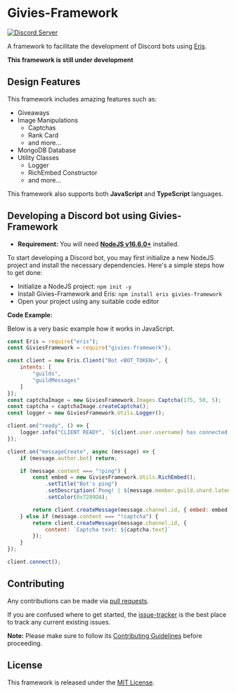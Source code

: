 # Givies-Framework

[![Discord Server](https://discord.com/api/guilds/772680478888034324/widget.png?style=shield)](https://discord.gg/22v8peAJp8)

A framework to facilitate the development of Discord bots using [Eris](https://github.com/abalabahaha/eris).

**This framework is still under development**

## Design Features

This framework includes amazing features such as:

- Giveaways
- Image Manipulations
   - Captchas
   - Rank Card
   - and more...
- MongoDB Database
- Utility Classes
    - Logger
    - RichEmbed Constructor
    - and more...

This framework also supports both **JavaScript** and **TypeScript** languages.

## Developing a Discord bot using Givies-Framework

- **Requirement:** You will need **[NodeJS v16.6.0+](https://nodejs.org)** installed.

To start developing a Discord bot, you may first initialize a new NodeJS project and install the necessary dependencies. Here's a simple steps how to get done:

- Initialize a NodeJS project: `npm init -y`
- Install Givies-Framework and Eris: `npm install eris givies-framework`
- Open your project using any suitable code editor

**Code Example:**

Below is a very basic example how it works in JavaScript.

```js
const Eris = require("eris");
const GiviesFramework = require("givies-framework");

const client = new Eris.Client("Bot <BOT_TOKEN>", {
    intents: [
        "guilds",
        "guildMessages"
    ]
});
const captchaImage = new GiviesFramework.Images.Captcha(175, 50, 5);
const captcha = captchaImage.createCaptcha();
const logger = new GiviesFramework.Utils.Logger();

client.on("ready", () => {
    logger.info("CLIENT READY", `${client.user.username} has connected!`);
});

client.on("messageCreate", async (message) => {
    if (message.author.bot) return;

    if (message.content === "!ping") {
        const embed = new GiviesFramework.Utils.RichEmbed();
            .setTitle("Bot's ping")
            .setDescription(`Pong! | ${message.member.guild.shard.latency}ms`)
            .setColor(0x7289DA);

        return client.createMessage(message.channel.id, { embed: embed });
    } else if (message.content === "!captcha") {
        return client.createMessage(message.channel.id, {
            content: `Captcha text: ${captcha.text}`
        });
    }
});

client.connect();
```

## Contributing

Any contributions can be made via [pull requests](https://github.com/reinhello/givies-framework/pulls).

If you are confused where to get started, the [issue-tracker](https://github.com/reinhello/givies-framework/issues) is the best place to track any current existing issues.

**Note:** Please make sure to follow its [Contributing Guidelines](https://github.com/reinhello/givies-framework/blob/master/.github/CONTRIBUTING.md) before proceeding.

## License

This framework is released under the [MIT License](https://github.com/reinhello/givies-framework/blob/master/LICENSE).

